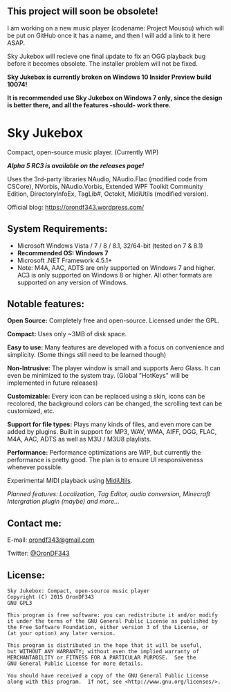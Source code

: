 This project will soon be obsolete!
-----------------------------------
I am working on a new music player (codename: Project Mousou) which will be put on GitHub once it has a name, and then I will add a link to it here ASAP.

Sky Jukebox will recieve one final update to fix an OGG playback bug before it becomes obsolete. The installer problem will not be fixed.

**Sky Jukebox is currently broken on Windows 10 Insider Preview build 10074!**

**It is recommended use Sky Jukebox on Windows 7 only, since the design is better there, and all the features -should- work there.**

Sky Jukebox
===========

Compact, open-source music player. (Currently WIP)

***Alpha 5 RC3 is available on the releases page!***

Uses the 3rd-party libraries NAudio, NAudio.Flac (modified code from CSCore), NVorbis, NAudio.Vorbis, Extended WPF Toolkit Community Edition, DirectoryInfoEx, TagLib#, Octokit, MidiUtils (modified version).

Official blog: https://orondf343.wordpress.com/

System Requirements:
--------------------
  * Microsoft Windows Vista / 7 / 8 / 8.1, 32/64-bit (tested on 7 & 8.1)
  * **Recommended OS: Windows 7**
  * Microsoft .NET Framework 4.5.1+
  * Note: M4A, AAC, ADTS are only supported on Windows 7 and higher. AC3 is only supported on Windows 8 or higher. All other formats are supported on any version of Windows.

Notable features:
-----------------
**Open Source:** Completely free and open-source. Licensed under the GPL.

**Compact:** Uses only ~3MB of disk space.

**Easy to use:** Many features are developed with a focus on convenience and simplicity. (Some things still need to be learned though)

**Non-Intrusive:** The player window is small and supports Aero Glass. It can even be minimized to the system tray. (Global "HotKeys" will be implemented in future releases)

**Customizable:** Every icon can be replaced using a skin, icons can be recolored, the background colors can be changed, the scrolling text can be customized, etc.

**Support for file types:** Plays many kinds of files, and even more can be added by plugins. Built in support for MP3, WAV, WMA, AIFF, OGG, FLAC, M4A, AAC, ADTS as well as M3U / M3U8 playlists.

**Performance:** Performance optimizations are WIP, but currently the performance is pretty good. The plan is to ensure UI responsiveness whenever possible.

Experimental MIDI playback using [MidiUtils](https://github.com/nanase/MidiUtils).

*Planned features: Localization, Tag Editor, audio conversion, Minecraft Intergration plugin (maybe) and more...*

Contact me:
-----------

E-mail: orondf343@gmail.com

Twitter: [@OronDF343](https://twitter.com/OronDF343)

License:
--------

	Sky Jukebox: Compact, open-source music player
	Copyright (C) 2015 OronDF343
	GNU GPL3
	
	This program is free software: you can redistribute it and/or modify
	it under the terms of the GNU General Public License as published by
	the Free Software Foundation, either version 3 of the License, or
	(at your option) any later version.
	
	This program is distributed in the hope that it will be useful,
	but WITHOUT ANY WARRANTY; without even the implied warranty of
	MERCHANTABILITY or FITNESS FOR A PARTICULAR PURPOSE.  See the
	GNU General Public License for more details.
	
	You should have received a copy of the GNU General Public License
	along with this program.  If not, see <http://www.gnu.org/licenses/>.
